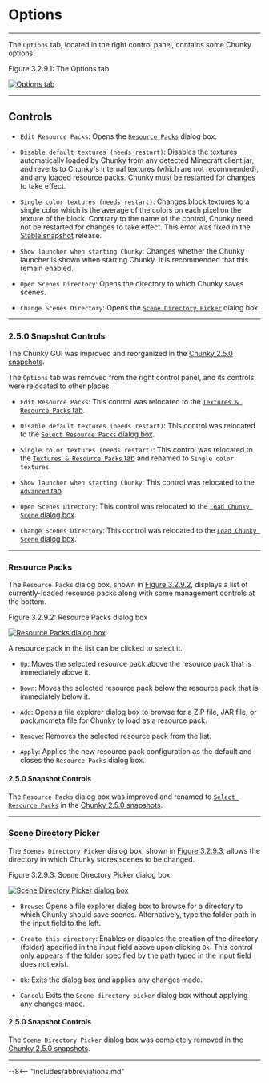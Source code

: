 # Options

---

The `Options` tab, located in the right control panel, contains some Chunky options.

<div class="figure" id="figure-3-2-9-1">
  <p class="figure">
  Figure 3.2.9.1: The Options tab
  </p>
  <div class="figureimgcontainer">
    <a href="../../../../img/user_interface/right_panel/options_tab.png">
      <img class="figure" src="../../../../img/user_interface/right_panel/options_tab.png" alt="Options tab">
    </a>
  </div>
</div>

---

## Controls

- `Edit Resource Packs`: Opens the [`Resource Packs`](#resource-packs) dialog box.

- `Disable default textures (needs restart)`: Disables the textures automatically loaded by Chunky from any detected Minecraft client.jar, and reverts to Chunky's internal textures (which are not recommended), and any loaded resource packs. Chunky must be restarted for changes to take effect.

- `Single color textures (needs restart)`: Changes block textures to a single color which is the average of the colors on each pixel on the texture of the block. Contrary to the name of the control, Chunky need not be restarted for changes to take effect. This error was fixed in the [Stable snapshot](../../../../getting_started/configuring_chunky_launcher#advanced-settings) release.

- `Show launcher when starting Chunky`: Changes whether the Chunky launcher is shown when starting Chunky. It is recommended that this remain enabled.

- `Open Scenes Directory`: Opens the directory to which Chunky saves scenes.

- `Change Scenes Directory`: Opens the [`Scene Directory Picker`](#scene-directory-picker) dialog box.

---

### 2.5.0 Snapshot Controls

The Chunky GUI was improved and reorganized in the [Chunky 2.5.0 snapshots](../../../../getting_started/configuring_chunky_launcher#advanced-settings).

The `Options` tab was removed from the right control panel, and its controls were relocated to other places.

- `Edit Resource Packs`: This control was relocated to the [`Textures & Resource Packs` tab](../../render_controls/textures_and_resource_packs#250-snapshot-controls).

- `Disable default textures (needs restart)`: This control was relocated to the [`Select Resource Packs` dialog box](../../render_controls/textures_and_resource_packs#select-resource-packs).

- `Single color textures (needs restart)`: This control was relocated to the [`Textures & Resource Packs` tab](../../render_controls/textures_and_resource_packs#250-snapshot-controls) and renamed to `Single color textures`.

- `Show launcher when starting Chunky`: This control was relocated to the [`Advanced` tab](../../render_controls/advanced#250-snapshot-controls).

- `Open Scenes Directory`: This control was relocated to the [`Load Chunky Scene` dialog box](../../menu_bar/file#load-chunky-scene).

- `Change Scenes Directory`: This control was relocated to the [`Load Chunky Scene` dialog box](../../menu_bar/file#load-chunky-scene).

---

### Resource Packs

<!-- This section should be moved to the `Resource Packs & Textures tab page once 2.5.0 releases. -->

The `Resource Packs` dialog box, shown in [Figure 3.2.9.2](#figure-3-2-9-2), displays a list of currently-loaded resource packs along with some management controls at the bottom.

<div class="figure" id="figure-3-2-9-2">
  <p class="figure">
  Figure 3.2.9.2: Resource Packs dialog box
  </p>
  <div class="figureimgcontainer">
    <a href="../../../../img/user_interface/right_panel/resource_packs.png">
      <img class="figure" src="../../../../img/user_interface/right_panel/resource_packs.png" alt="Resource Packs dialog box">
    </a>
  </div>
</div>

A resource pack in the list can be clicked to select it.

- `Up`: Moves the selected resource pack above the resource pack that is immediately above it.

- `Down`: Moves the selected resource pack below the resource pack that is immediately below it.

- `Add`: Opens a file explorer dialog box to browse for a ZIP file, JAR file, or pack.mcmeta file for Chunky to load as a resource pack.

- `Remove`: Removes the selected resource pack from the list.

- `Apply`: Applies the new resource pack configuration as the default and closes the `Resource Packs` dialog box.

#### 2.5.0 Snapshot Controls

The `Resource Packs` dialog box was improved and renamed to [`Select Resource Packs`](../../render_controls/textures_and_resource_packs#select-resource-packs) in the [Chunky 2.5.0 snapshots](../../../../getting_started/configuring_chunky_launcher#advanced-settings).

---

### Scene Directory Picker

The `Scenes Directory Picker` dialog box, shown in [Figure 3.2.9.3](#figure-3-2-9-3), allows the directory in which Chunky stores scenes to be changed.

<div class="figure" id="figure-3-2-9-3">
  <p class="figure">
  Figure 3.2.9.3: Scene Directory Picker dialog box
  </p>
  <div class="figureimgcontainer">
    <a href="../../../../img/user_interface/right_panel/scene_directory_picker.png">
      <img class="figure" src="../../../../img/user_interface/right_panel/scene_directory_picker.png" alt="Scene Directory Picker dialog box">
    </a>
  </div>
</div>

- `Browse`: Opens a file explorer dialog box to browse for a directory to which Chunky should save scenes. Alternatively, type the folder path in the input field to the left.

- `Create this directory`: Enables or disables the creation of the directory (folder) specified in the input field above upon clicking `Ok`. This control only appears if the folder specified by the path typed in the input field does not exist.

- `Ok`: Exits the dialog box and applies any changes made.

- `Cancel`: Exits the `Scene directory picker` dialog box without applying any changes made.

#### 2.5.0 Snapshot Controls

The `Scene Directory Picker` dialog box was completely removed in the [Chunky 2.5.0 snapshots](../../../../getting_started/configuring_chunky_launcher#advanced-settings).

---

--8<-- "includes/abbreviations.md"
